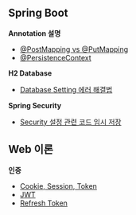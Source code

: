 
## Spring Boot
**Annotation 설명**
- [@PostMapping vs @PutMapping](Spring%20Boot/@PostMapping%20vs%20@PutMapping.md)
- [@PersistenceContext](Spring%20Boot/@PersistenceContext.md)

**H2 Database**
- [Database Setting 에러 해결법](Spring%20Boot/Database%20Setting%20에러%20해결법.md)

**Spring Security**
- [Security 설정 관련 코드 임시 저장](Spring%20Boot/Security%20설정%20관련%20코드%20임시%20저장.md)


## Web 이론
**인증**
- [Cookie, Session, Token](Web%20이론/Cookie,%20Session,%20Token.md)
- [JWT](Web%20이론/JWT.md)
- [Refresh Token](Web%20이론/Refresh%20Token.md)
